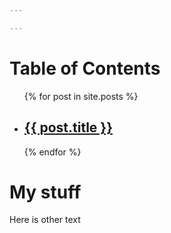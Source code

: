 ```yaml
---

---
```


# Table of Contents
<ul>
  {% for post in site.posts %}
    <li>
      <h2><a href="{{ post.url | prepend: "/test-git" }}">{{ post.title }}</a></h2>
    </li>
  {% endfor %}
</ul>

# My stuff
Here is other text
